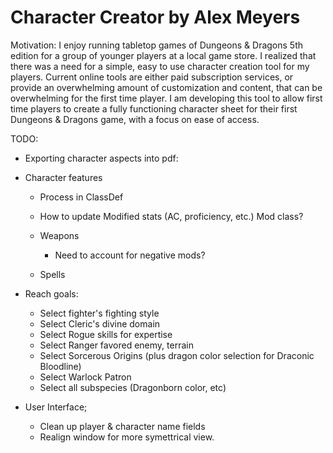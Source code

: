﻿# Character Creator by Alex Meyers
 
Motivation: 
I enjoy running tabletop games of Dungeons & Dragons 5th edition for a group of younger players at a local game store. I realized that there was a need for a simple, easy to use character creation tool for my players. Current online tools are either paid subscription services, or provide an overwhelming amount of customization and content, that can be overwhelming for the first time player. 
I am developing this tool to allow first time players to create a fully functioning character sheet for their first Dungeons & Dragons game, with a focus on ease of access.
 
 
TODO: 
- Exporting character aspects into pdf:
- Character features
    -   Process in ClassDef
    -   How to update Modified stats (AC, proficiency, etc.) Mod class?
    

    - Weapons
        - Need to account for negative mods?
    - Spells


- Reach goals:
    - Select fighter's fighting style
    - Select Cleric's divine domain
    - Select Rogue skills for expertise
    - Select Ranger favored enemy, terrain
    - Select Sorcerous Origins (plus dragon color selection for Draconic Bloodline)
    - Select Warlock Patron
    - Select all subspecies (Dragonborn color, etc)


- User Interface;
    - Clean up player & character name fields
    - Realign window for more symettrical view.   
